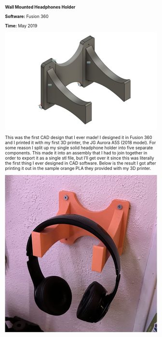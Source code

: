 **Wall Mounted Headphones Holder**

**Software:** Fusion 360

**Time:** May 2019

 <p align="center">
   <img src="https://github.com/RohauerRobotics/project_timeline/blob/main/headphone_holder/Image%20of%20Fusion%20360%20File.JPG" align="centre">
 </p>

This was the first CAD design that I ever made! I designed it in Fusion 360 and I printed it with my first 3D printer, the JG Aurora A5S (2018 model). For some reason I split up my single solid headphone holder into five separate components. This made it into an assembly that I had to join together in order to export it as a single stl file, but I’ll get over it since this was literally the first thing I ever designed in CAD software. Below is the result I got after printing it out in the sample orange PLA they provided with my 3D printer.

 <p align="center">
   <img src="https://github.com/RohauerRobotics/project_timeline/blob/main/headphone_holder/Headphone%20Holder%20-%20Cropped.JPG" align="centre">
 </p>


